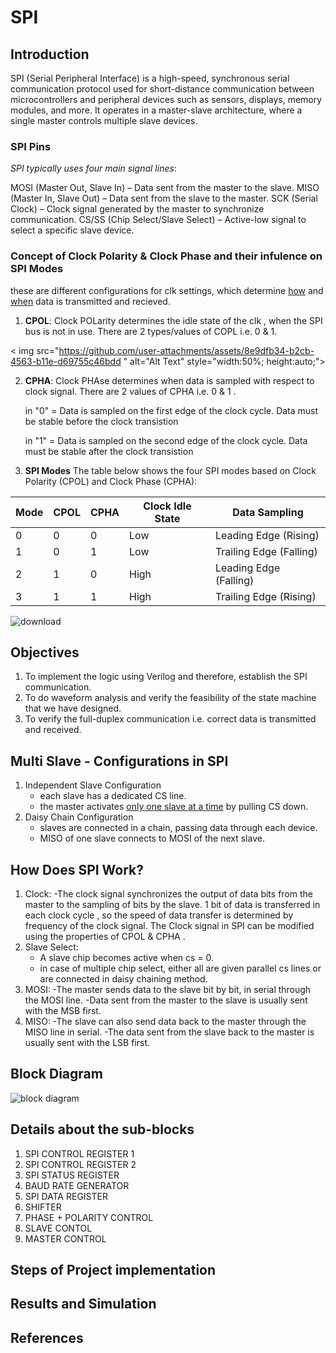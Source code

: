 # SPI


## Introduction 
SPI (Serial Peripheral Interface) is a high-speed, synchronous serial communication protocol used for short-distance communication between microcontrollers and peripheral devices such as sensors, displays, memory modules, and more. It operates in a master-slave architecture, where a single master controls multiple slave devices.

### SPI Pins
_SPI typically uses four main signal lines_:

MOSI (Master Out, Slave In) – Data sent from the master to the slave.
MISO (Master In, Slave Out) – Data sent from the slave to the master.
SCK (Serial Clock) – Clock signal generated by the master to synchronize communication.
CS/SS (Chip Select/Slave Select) – Active-low signal to select a specific slave device.

### Concept of Clock Polarity & Clock Phase and their infulence on SPI Modes
these are different configurations for clk settings, which determine <ins>how</ins> and <ins>when</ins> data is transmitted and recieved.

1. **CPOL**: Clock POLarity determines the idle state of the clk , when the SPI bus is not in use. There are 2 types/values of COPL i.e. 0 & 1.

< img src="https://github.com/user-attachments/assets/8e9dfb34-b2cb-4563-b11e-d69755c46bdd " alt="Alt Text" style="width:50%; height:auto;">

2. **CPHA**: Clock PHAse determines when data is sampled with respect to clock signal. There are 2 values of CPHA i.e. 0 & 1 .

      in "0" = Data is sampled on the first edge of the clock cycle.
      Data must be stable before the clock transistion
      
      in "1" = Data is sampled on the second edge of the clock cycle.
      Data must be stable after the clock transistion

3. **SPI Modes**
The table below shows the four SPI modes based on Clock Polarity (CPOL) and Clock Phase (CPHA):

| Mode | CPOL | CPHA | Clock Idle State | Data Sampling |
|------|------|------|-----------------|--------------|
| 0    | 0    | 0    | Low             | Leading Edge (Rising) |
| 1    | 0    | 1    | Low             | Trailing Edge (Falling) |
| 2    | 1    | 0    | High            | Leading Edge (Falling) |
| 3    | 1    | 1    | High            | Trailing Edge (Rising) |

![download](https://github.com/user-attachments/assets/14e27d31-f3b1-4cda-9321-6acbb44aa798)

## Objectives
1. To implement the logic using Verilog and therefore, establish the SPI communication.
2. To do waveform analysis and verify the feasibility of the state machine that we have designed.
3. To verify the full-duplex communication i.e. correct data is transmitted and received.

## Multi Slave - Configurations in SPI
1. Independent Slave Configuration
   - each slave has a dedicated CS line.
   - the master activates <ins>only one slave at a time</ins> by pulling CS down.
2. Daisy Chain Configuration
   - slaves are connected in a chain, passing data through each device.
   - MISO of one slave connects to MOSI of the next slave.
  
## How Does SPI Work?
1. Clock:
   -The clock signal synchronizes the output of data bits from the master to the sampling of bits by the slave. 1 bit of data is transferred in each clock cycle , so the speed of data transfer is determined by frequency of the clock signal. The Clock signal in SPI can be modified using the properties of CPOL & CPHA .
2. Slave Select:
   - A slave chip becomes active when cs = 0.
   - in case of multiple chip select, either all are given parallel cs lines or are connected in daisy chaining method.
3. MOSI:
   -The master sends data to the slave bit by bit, in serial through the MOSI line.
   -Data sent from the master to the slave is usually sent with the MSB first.
5. MISO:
   -The slave can also send data back to the master through the MISO line in serial.
   -The data sent from the slave back to the master is usually sent with the LSB first.

## Block Diagram 
![block diagram](https://github.com/user-attachments/assets/e1f5e4b5-3b1c-4596-9d8f-720faa97b4ea)

## Details about the sub-blocks
1. SPI CONTROL REGISTER 1
2. SPI CONTROL REGISTER 2
3. SPI STATUS REGISTER
4. BAUD RATE GENERATOR
5. SPI DATA REGISTER
6. SHIFTER
7. PHASE + POLARITY CONTROL
8. SLAVE CONTOL
9. MASTER CONTROL

## Steps of Project implementation



## Results and Simulation


## References
